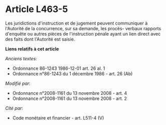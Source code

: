 # Article L463-5

Les juridictions d'instruction et de jugement peuvent communiquer à l'Autorité de la concurrence, sur sa demande, les procès-
verbaux rapports d'enquête ou autres pièces de l'instruction pénale ayant un lien direct avec des faits dont l'Autorité est
saisie.

**Liens relatifs à cet article**

_Anciens textes_:

  - Ordonnance 86-1243 1986-12-01 art. 26 al. 1
  - Ordonnance n°86-1243 du 1 décembre 1986 - art. 26 (Ab)

_Modifié par_:

  - Ordonnance n°2008-1161 du 13 novembre 2008 - art. 4
  - Ordonnance n°2008-1161 du 13 novembre 2008 - art. 2

_Cité par_:

  - Code monétaire et financier - art. L511-4 (V)

